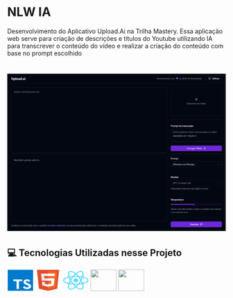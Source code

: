 # NLW IA
Desenvolvimento do Aplicativo Upload.Ai na Trilha Mastery. 
Essa aplicação web serve para criação de descrições e títulos do Youtube utilizando IA para transcrever o conteúdo do vídeo e realizar a criação do conteúdo com base no prompt escolhido
<h1 align="center">
  <img alt="Nlw Setup" title="NLW Setup" width="700" src="NLW IA SITE.png" />
</h1>

## 💻 Tecnologias Utilizadas nesse Projeto
<div style="display: inline_block">
  <img align="center" height="50" width="60" src="https://raw.githubusercontent.com/devicons/devicon/master/icons/typescript/typescript-plain.svg">
  <img align="center" height="50" width="60" src="https://raw.githubusercontent.com/devicons/devicon/master/icons/html5/html5-original.svg">
  <img align="center" height="50" width="60" src="https://raw.githubusercontent.com/devicons/devicon/master/icons/react/react-original.svg">
  <img align="center" height="50" width="60" src="https://cdn.jsdelivr.net/gh/devicons/devicon/icons/nodejs/nodejs-original.svg" />
  <img align="center" height="50" width="60" src="https://cdn.jsdelivr.net/gh/devicons/devicon/icons/tailwindcss/tailwindcss-plain.svg"
</div>
